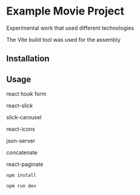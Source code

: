 # Example Movie Project

Experimental work that used different technologies

The Vite build tool was used for the assembly


## Installation

## Usage

react hook form

react-slick

slick-carousel

react-icons

json-server

concatenate

react-paginate

```
npm install
```

```
npm run dev
```
